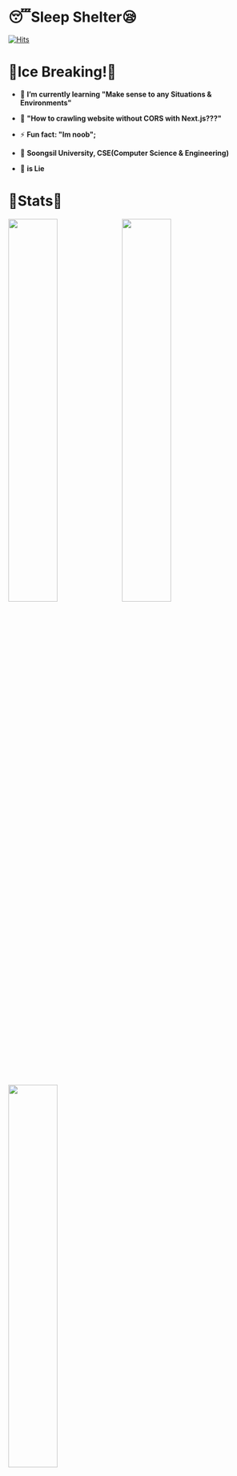 
# 😴Sleep Shelter😪
[![Hits](https://hits.seeyoufarm.com/api/count/incr/badge.svg?url=https%3A%2F%2Fgithub.com%2FJadest13%2F&count_bg=%2379C83D&title_bg=%23000000&icon=twitch.svg&icon_color=%2379C83D&title=hits&edge_flat=false)](https://hits.seeyoufarm.com)

# 🥶Ice Breaking!🥶

- 🌱 **I’m currently learning "Make sense to any Situations & Environments"**
- 🤔 **"How to crawling website without CORS with Next.js???"**
- ⚡ **Fun fact: "Im noob";**

- 🏤 **Soongsil University, CSE(Computer Science & Engineering)**
- 🍰 **is Lie**

  <!--
  ![header](https://capsule-render.vercel.app/api?type=waving&color=0:EEFF00,100:a82da8&height=400&section=header&text=Jadest13&fontSize=180)
  -->

# 🎈Stats🎈

<img src="http://mazassumnida.wtf/api/v2/generate_badge?boj=hyunsu11" width=44.2% />

<img src="https://github-readme-stats.vercel.app/api?username=Jadest13&show_icons=true&theme=tokyonight" width=44.2% />

<img src="https://github-readme-stats.vercel.app/api/top-langs/?username=Jadest13&layout=Demo&theme=tokyonight" width=44.2%/>

# 💻 Tech Stacks 💻

## Operating Systems

![Windows](https://img.shields.io/badge/Windows%2010-0078D6.svg?style=for-the-badge&logo=Windows&logoColor=white)

![Linux](https://img.shields.io/badge/Linux-FCC624.svg?style=for-the-badge&logo=Linux&logoColor=black)
![Ubuntu](https://img.shields.io/badge/Ubuntu%2022.04.1%20LTS-E95420.svg?style=for-the-badge&logo=Ubuntu&logoColor=white)

## Using IDE : ![Visual Studio Code](https://img.shields.io/badge/vscode-007ACC.svg?style=for-the-badge&logo=Visual%20Studio%20Code&logoColor=white) ![Eclipse IDE](https://img.shields.io/badge/Eclipse%20IDE-2C2255.svg?style=for-the-badge&logo=Eclipse%20IDE&logoColor=white) ![PyCharm](https://img.shields.io/badge/PyCharm-000000.svg?style=for-the-badge&logo=PyCharm&logoColor=white) ![Sublime Text](https://img.shields.io/badge/Sublime%20Text-FF9800.svg?style=for-the-badge&logo=Sublime%20Text&logoColor=white) ![Atom](https://img.shields.io/badge/Atom-66595C.svg?style=for-the-badge&logo=Atom&logoColor=white) ![Ubuntu](https://img.shields.io/badge/Ubuntu-E95420.svg?style=for-the-badge&logo=Ubuntu&logoColor=white)

## Using VM : ![VirtualBox](https://img.shields.io/badge/VirtualBox-183A61.svg?style=for-the-badge&logo=VirtualBox&logoColor=white) ![Google Cloud](https://img.shields.io/badge/Google%20Cloud-4285F4.svg?style=for-the-badge&logo=Google%20Cloud&logoColor=white) ![Amazon EC2](https://img.shields.io/badge/Amazon%20EC2-FF9900.svg?style=for-the-badge&logo=Amazon%20EC2&logoColor=white)

## Basic Languages : ![C](https://img.shields.io/badge/C-00599C.svg?style=for-the-badge&logo=c&logoColor=white) ![C++](https://img.shields.io/badge/C++-00599C.svg?style=for-the-badge&logo=c%2B%2B&logoColor=white) ![C#](https://img.shields.io/badge/C%20Sharp-239120.svg?style=for-the-badge&logo=c%20Sharp&logoColor=white) ![Java](https://img.shields.io/badge/java-ED8B00.svg?style=for-the-badge&logo=Java&logoColor=white) ![Kotlin](https://img.shields.io/badge/Kotlin-7F52FF.svg?style=for-the-badge&logo=Kotlin&logoColor=white) ![Python](https://img.shields.io/badge/python-3776AB.svg?style=for-the-badge&logo=Python&logoColor=white)

## WPL : ![HTML5](https://img.shields.io/badge/html5-E34F26.svg?style=for-the-badge&logo=Html5&logoColor=white) ![CSS3](https://img.shields.io/badge/css3-1572B6.svg?style=for-the-badge&logo=Css3&logoColor=white) ![JavaScript](https://img.shields.io/badge/javascript-F7DF1E.svg?style=for-the-badge&logo=Javascript&logoColor=black) ![PHP](https://img.shields.io/badge/PHP-777BB4.svg?style=for-the-badge&logo=PHP&logoColor=white) ![JSP](https://img.shields.io/badge/JSP-F7DF1E.svg?style=for-the-badge&logo=JSP&logoColor=white) ![Node.js](https://img.shields.io/badge/Node.js-339933.svg?style=for-the-badge&logo=Node.js&logoColor=white) ![React](https://img.shields.io/badge/React-61DAFB.svg?style=for-the-badge&logo=React&logoColor=black) ![Next.js](https://img.shields.io/badge/Next.js-000000.svg?style=for-the-badge&logo=Next.js&logoColor=white)

## WS : ![Apache Tomcat](https://img.shields.io/badge/Apache%20Tomcat-F8DC75.svg?style=for-the-badge&logo=Apache%20Tomcat&logoColor=white) ![Vercel](https://img.shields.io/badge/Vercel-000000.svg?style=for-the-badge&logo=Vercel&logoColor=white)

## GM : ![Unity](https://img.shields.io/badge/Unity-FFFFFF.svg?style=for-the-badge&logo=Unity&logoColor=black) ![Skript](https://img.shields.io/badge/Skript-62B47A.svg?style=for-the-badge&logo=Minecraft&logoColor=white)

## Design : ![Adobe](https://img.shields.io/badge/Adobe-FF0000.svg?style=for-the-badge&logo=Adobe&logoColor=white) ![Ps](https://img.shields.io/badge/Photoshop-31A8FF.svg?style=for-the-badge&logo=Adobe%20Photoshop&logoColor=white) ![Ai](https://img.shields.io/badge/Illustrator-FF9A00.svg?style=for-the-badge&logo=Adobe%20Illustrator&logoColor=white) ![Pr](https://img.shields.io/badge/Premier%20Pro-9999FF.svg?style=for-the-badge&logo=Adobe%20Premiere%20Pro&logoColor=white) ![Ae](https://img.shields.io/badge/After%20Effects-9999FF.svg?style=for-the-badge&logo=Adobe%20After%20Effects&logoColor=white) ![Lr](https://img.shields.io/badge/Lightroom-31A8FF.svg?style=for-the-badge&logo=Adobe%20Lightroom&logoColor=white)

## Modeling : ![Blender](https://img.shields.io/badge/Blender-F5792A.svg?style=for-the-badge&logo=Blender&logoColor=white)

<h1/>Unreachable Plan...

![Android](https://img.shields.io/badge/Android-3DDC84.svg?style=for-the-badge&logo=Android&logoColor=white)

![Vue.js](https://img.shields.io/badge/Vue.js-4FC08D.svg?style=for-the-badge&logo=Vue.js&logoColor=white)
![Angular](https://img.shields.io/badge/Angular-DD0031.svg?style=for-the-badge&logo=Angular&logoColor=white)
![Flutter](https://img.shields.io/badge/Flutter-02569B.svg?style=for-the-badge&logo=Flutter&logoColor=white)
![Svelte](https://img.shields.io/badge/Svelte-FF3E00.svg?style=for-the-badge&logo=Svelte&logoColor=white)

<!--
**Jadest13/Jadest13** is a ✨ _special_ ✨ repository because its `README.md` (this file) appears on your GitHub profile.

Here are some ideas to get you started:

- 🔭 I’m currently working on ...
- 🌱 I’m currently learning ...
- 👯 I’m looking to collaborate on ...
- 🤔 I’m looking for help with ...
- 💬 Ask me about ...
- 📫 How to reach me: ...
- 😄 Pronouns: ...
- ⚡ Fun fact: ...
-->
